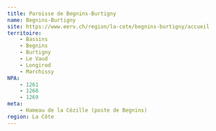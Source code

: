```yaml
---
title: Paroisse de Begnins-Burtigny
name: Begnins-Burtigny
site: https://www.eerv.ch/region/la-cote/begnins-burtigny/accueil
territoire:
    - Bassins
    - Begnins
    - Burtigny
    - Le Vaud
    - Longirod
    - Marchissy
NPA:
    - 1261
    - 1268
    - 1269
meta:
    - Hameau de la Cézille (poste de Begnins)
region: La Côte
---
```

